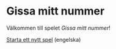 ---
---
Gissa mitt nummer
=========================

Välkommen till spelet *Gissa mitt nummer*!

[Starta ett nytt spel](guess/init) (engelska)
